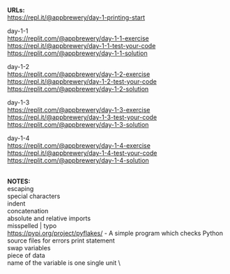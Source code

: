 **URLs:**\
https://repl.it/@appbrewery/day-1-printing-start 

day-1-1 \
https://replit.com/@appbrewery/day-1-1-exercise \
https://repl.it/@appbrewery/day-1-1-test-your-code \
https://replit.com/@appbrewery/day-1-1-solution 

day-1-2 \
https://replit.com/@appbrewery/day-1-2-exercise \
https://repl.it/@appbrewery/day-1-2-test-your-code \
https://replit.com/@appbrewery/day-1-2-solution 

day-1-3 \
https://replit.com/@appbrewery/day-1-3-exercise \
https://repl.it/@appbrewery/day-1-3-test-your-code \
https://replit.com/@appbrewery/day-1-3-solution 

day-1-4 \
https://replit.com/@appbrewery/day-1-4-exercise \
https://repl.it/@appbrewery/day-1-4-test-your-code \
https://replit.com/@appbrewery/day-1-4-solution

\
**NOTES:**\
escaping\
special characters\
indent\
concatenation\
absolute and relative imports\
misspelled | typo \
https://pypi.org/project/pyflakes/ - A simple program which checks Python \
source files for errors print statement \
swap variables \
piece of data \
name of the variable is one single unit \
